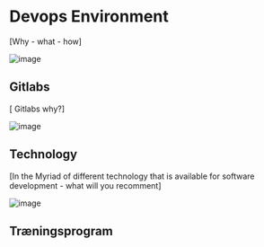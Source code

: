# Devops Environment

[Why - what - how]

![image](https://github.com/AARHUS-TECH/KubernetesServer/assets/44589560/d4b1d6c0-a1eb-49bb-9c6e-19feb58a8907)

## Gitlabs
[ Gitlabs why?]

![image](https://github.com/AARHUS-TECH/KubernetesServer/assets/44589560/935cb334-b098-4635-806c-a34bf3ec11d7)

## Technology
[In the Myriad of different technology that is available for software development - what will you recomment]

![image](https://github.com/AARHUS-TECH/KubernetesServer/assets/44589560/612b347f-cd32-40ee-b7af-2cb16f9d0eb6)


## Træningsprogram

